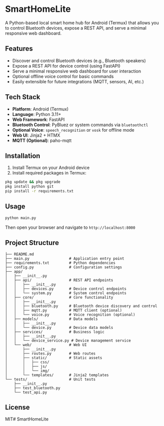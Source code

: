 # SmartHomeLite

A Python-based local smart home hub for Android (Termux) that allows you to control Bluetooth devices, expose a REST API, and serve a minimal responsive web dashboard.

## Features

- Discover and control Bluetooth devices (e.g., Bluetooth speakers)
- Expose a REST API for device control (using FastAPI)
- Serve a minimal responsive web dashboard for user interaction
- Optional offline voice control for basic commands
- Easily extensible for future integrations (MQTT, sensors, AI, etc.)

## Tech Stack

- **Platform**: Android (Termux)
- **Language**: Python 3.11+
- **Web Framework**: FastAPI
- **Bluetooth Control**: PyBluez or system commands via `bluetoothctl`
- **Optional Voice**: `speech_recognition` or `vosk` for offline mode
- **Web UI**: Jinja2 + HTMX
- **MQTT (Optional)**: paho-mqtt

## Installation

1. Install Termux on your Android device
2. Install required packages in Termux:

```bash
pkg update && pkg upgrade
pkg install python git
pip install -r requirements.txt
```

## Usage

```bash
python main.py
```

Then open your browser and navigate to `http://localhost:8000`

## Project Structure

```
├── README.md
├── main.py                  # Application entry point
├── requirements.txt         # Python dependencies
├── config.py                # Configuration settings
├── app/
│   ├── __init__.py
│   ├── api/                 # REST API endpoints
│   │   ├── __init__.py
│   │   ├── devices.py       # Device control endpoints
│   │   └── system.py        # System control endpoints
│   ├── core/                # Core functionality
│   │   ├── __init__.py
│   │   ├── bluetooth.py     # Bluetooth device discovery and control
│   │   ├── mqtt.py          # MQTT client (optional)
│   │   └── voice.py         # Voice recognition (optional)
│   ├── models/              # Data models
│   │   ├── __init__.py
│   │   └── device.py        # Device data models
│   ├── services/            # Business logic
│   │   ├── __init__.py
│   │   └── device_service.py # Device management service
│   └── web/                 # Web UI
│       ├── __init__.py
│       ├── routes.py        # Web routes
│       ├── static/          # Static assets
│       │   ├── css/
│       │   ├── js/
│       │   └── img/
│       └── templates/       # Jinja2 templates
└── tests/                   # Unit tests
    ├── __init__.py
    ├── test_bluetooth.py
    └── test_api.py
```

## License

MIT#   S m a r t H o m e L i t e  
 